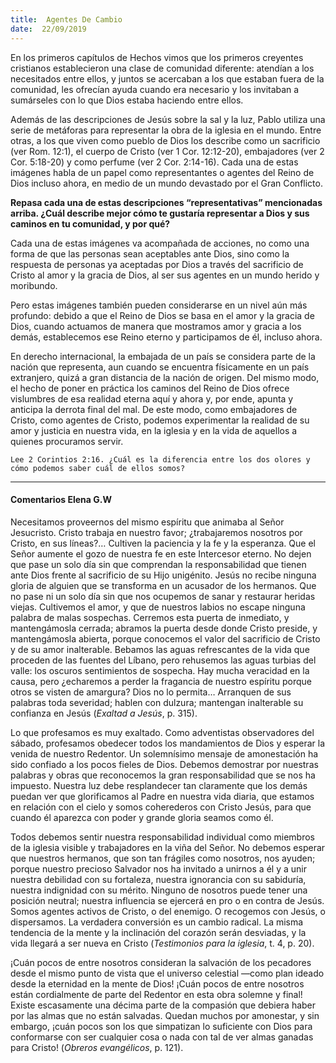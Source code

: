 ```yaml
---
title:  Agentes De Cambio
date:  22/09/2019
---
```


En los primeros capítulos de Hechos vimos que los primeros creyentes cristianos establecieron una clase de comunidad diferente: atendían a los necesitados entre ellos, y juntos se acercaban a los que estaban fuera de la comunidad, les ofrecían ayuda cuando era necesario y los invitaban a sumárseles con lo que Dios estaba haciendo entre ellos.

Además de las descripciones de Jesús sobre la sal y la luz, Pablo utiliza una serie de metáforas para representar la obra de la iglesia en el mundo. Entre otras, a los que viven como pueblo de Dios los describe como un sacrificio (ver Rom. 12:1), el cuerpo de Cristo (ver 1 Cor. 12:12-20), embajadores (ver 2 Cor. 5:18-20) y como perfume (ver 2 Cor. 2:14-16). Cada una de estas imágenes habla de un papel como representantes o agentes del Reino de Dios incluso ahora, en medio de un mundo devastado por el Gran Conflicto.

**Repasa cada una de estas descripciones “representativas” mencionadas arriba. ¿Cuál describe mejor cómo te gustaría representar a Dios y sus caminos en tu comunidad, y por qué?**

Cada una de estas imágenes va acompañada de acciones, no como una forma de que las personas sean aceptables ante Dios, sino como la respuesta de personas ya aceptadas por Dios a través del sacrificio de Cristo al amor y la gracia de Dios, al ser sus agentes en un mundo herido y moribundo.

Pero estas imágenes también pueden considerarse en un nivel aún más profundo: debido a que el Reino de Dios se basa en el amor y la gracia de Dios, cuando actuamos de manera que mostramos amor y gracia a los demás, establecemos ese Reino eterno y participamos de él, incluso ahora.

En derecho internacional, la embajada de un país se considera parte de la nación que representa, aun cuando se encuentra físicamente en un país extranjero, quizá a gran distancia de la nación de origen. Del mismo modo, el hecho de poner en práctica los caminos del Reino de Dios ofrece vislumbres de esa realidad eterna aquí y ahora y, por ende, apunta y anticipa la derrota final del mal. De este modo, como embajadores de Cristo, como agentes de Cristo, podemos experimentar la realidad de su amor y justicia en nuestra vida, en la iglesia y en la vida de aquellos a quienes procuramos servir.

`Lee 2 Corintios 2:16. ¿Cuál es la diferencia entre los dos olores y cómo podemos saber cuál de ellos somos?`

---

#### Comentarios Elena G.W

Necesitamos proveernos del mismo espíritu que animaba al Señor Jesucristo. Cristo trabaja en nuestro favor; ¿trabajaremos nosotros por Cristo, en sus líneas?… Cultiven la paciencia y la fe y la esperanza. Que el Señor aumente el gozo de nuestra fe en este Intercesor eterno. No dejen que pase un solo día sin que comprendan la responsabilidad que tienen ante Dios frente al sacrificio de su Hijo unigénito. Jesús no recibe ninguna gloria de alguien que se transforma en un acusador de los hermanos. Que no pase ni un solo día sin que nos ocupemos de sanar y restaurar heridas viejas. Cultivemos el amor, y que de nuestros labios no escape ninguna palabra de malas sospechas. Cerremos esta puerta de inmediato, y mantengámosla cerrada; abramos la puerta desde donde Cristo preside, y mantengámosla abierta, porque conocemos el valor del sacrificio de Cristo y de su amor inalterable. Bebamos las aguas refrescantes de la vida que proceden de las fuentes del Líbano, pero rehusemos las aguas turbias del valle: los oscuros sentimientos de sospecha. Hay mucha veracidad en la causa, pero ¿echaremos a perder la fragancia de nuestro espíritu porque otros se visten de amargura? Dios no lo permita… Arranquen de sus palabras toda severidad; hablen con dulzura; mantengan inalterable su confianza en Jesús (_Exaltad a Jesús_, p. 315).

Lo que profesamos es muy exaltado. Como adventistas observadores del sábado, profesamos obedecer todos los mandamientos de Dios y esperar la venida de nuestro Redentor. Un solemnísimo mensaje de amonestación ha sido confiado a los pocos fieles de Dios. Debemos demostrar por nuestras palabras y obras que reconocemos la gran responsabilidad que se nos ha impuesto. Nuestra luz debe resplandecer tan claramente que los demás puedan ver que glorificamos al Padre en nuestra vida diaria, que estamos en relación con el cielo y somos coherederos con Cristo Jesús, para que cuando él aparezca con poder y grande gloria seamos como él.

Todos debemos sentir nuestra responsabilidad individual como miembros de la iglesia visible y trabajadores en la viña del Señor. No debemos esperar que nuestros hermanos, que son tan frágiles como nosotros, nos ayuden; porque nuestro precioso Salvador nos ha invitado a unirnos a él y a unir nuestra debilidad con su fortaleza, nuestra ignorancia con su sabiduría, nuestra indignidad con su mérito. Ninguno de nosotros puede tener una posición neutral; nuestra influencia se ejercerá en pro o en contra de Jesús. Somos agentes activos de Cristo, o del enemigo. O recogemos con Jesús, o dispersamos. La verdadera conversión es un cambio radical. La misma tendencia de la mente y la inclinación del corazón serán desviadas, y la vida llegará a ser nueva en Cristo (_Testimonios para la iglesia_, t. 4, p. 20).

¡Cuán pocos de entre nosotros consideran la salvación de los pecadores desde el mismo punto de vista que el universo celestial —como plan ideado desde la eternidad en la mente de Dios! ¡Cuán pocos de entre nosotros están cordialmente de parte del Redentor en esta obra solemne y final! Existe escasamente una décima parte de la compasión que debiera haber por las almas que no están salvadas. Quedan muchos por amonestar, y sin embargo, ¡cuán pocos son los que simpatizan lo suficiente con Dios para conformarse con ser cualquier cosa o nada con tal de ver almas ganadas para Cristo! (_Obreros evangélicos_, p. 121).